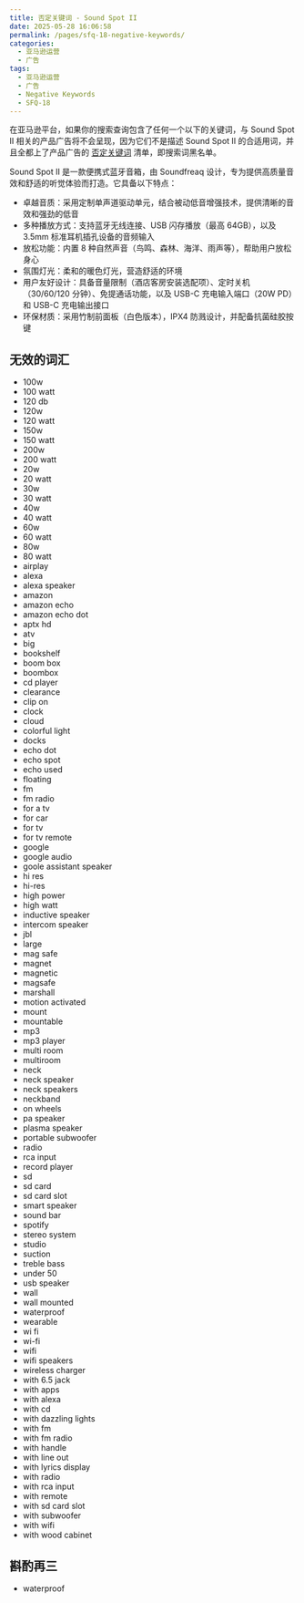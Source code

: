 ```yaml
---
title: 否定关键词 - Sound Spot II
date: 2025-05-28 16:06:58
permalink: /pages/sfq-18-negative-keywords/
categories:
  - 亚马逊运营
  - 广告
tags:
  - 亚马逊运营
  - 广告
  - Negative Keywords
  - SFQ-18
---
```


在亚马逊平台，如果你的搜索查询包含了任何一个以下的关键词，与 Sound Spot II 相关的产品广告将不会呈现，因为它们不是描述 Sound Spot II 的合适用词，并且全都上了产品广告的 [否定关键词](/pages/negative-keywords/) 清单，即搜索词黑名单。

<!-- more -->

Sound Spot II 是一款便携式蓝牙音箱，由 Soundfreaq 设计，专为提供高质量音效和舒适的听觉体验而打造。它具备以下特点：

- 卓越音质：采用定制单声道驱动单元，结合被动低音增强技术，提供清晰的音效和强劲的低音
- 多种播放方式：支持蓝牙无线连接、USB 闪存播放（最高 64GB），以及 3.5mm 标准耳机插孔设备的音频输入
- 放松功能：内置 8 种自然声音（鸟鸣、森林、海洋、雨声等），帮助用户放松身心
- 氛围灯光：柔和的暖色灯光，营造舒适的环境
- 用户友好设计：具备音量限制（酒店客房安装选配项）、定时关机（30/60/120 分钟）、免提通话功能，以及 USB-C 充电输入端口（20W PD）和 USB-C 充电输出接口
- 环保材质：采用竹制前面板（白色版本），IPX4 防溅设计，并配备抗菌硅胶按键

## 无效的词汇

- 100w
- 100 watt
- 120 db
- 120w
- 120 watt
- 150w
- 150 watt
- 200w
- 200 watt
- 20w
- 20 watt
- 30w
- 30 watt
- 40w
- 40 watt
- 60w
- 60 watt
- 80w
- 80 watt
- airplay
- alexa
- alexa speaker
- amazon
- amazon echo
- amazon echo dot
- aptx hd
- atv
- big
- bookshelf
- boom box
- boombox
- cd player
- clearance
- clip on
- clock
- cloud
- colorful light
- docks
- echo dot
- echo spot
- echo used
- floating
- fm
- fm radio
- for a tv
- for car
- for tv
- for tv remote
- google
- google audio
- goole assistant speaker
- hi res
- hi-res
- high power
- high watt
- inductive speaker
- intercom speaker
- jbl
- large
- mag safe
- magnet
- magnetic
- magsafe
- marshall
- motion activated
- mount
- mountable
- mp3
- mp3 player
- multi room
- multiroom
- neck
- neck speaker
- neck speakers
- neckband
- on wheels
- pa speaker
- plasma speaker
- portable subwoofer
- radio
- rca input
- record player
- sd
- sd card
- sd card slot
- smart speaker
- sound bar
- spotify
- stereo system
- studio
- suction
- treble bass
- under 50
- usb speaker
- wall
- wall mounted
- waterproof
- wearable
- wi fi
- wi-fi
- wifi
- wifi speakers
- wireless charger
- with 6.5 jack
- with apps
- with alexa
- with cd
- with dazzling lights
- with fm
- with fm radio
- with handle
- with line out
- with lyrics display
- with radio
- with rca input
- with remote
- with sd card slot
- with subwoofer
- with wifi
- with wood cabinet

## 斟酌再三

- waterproof
